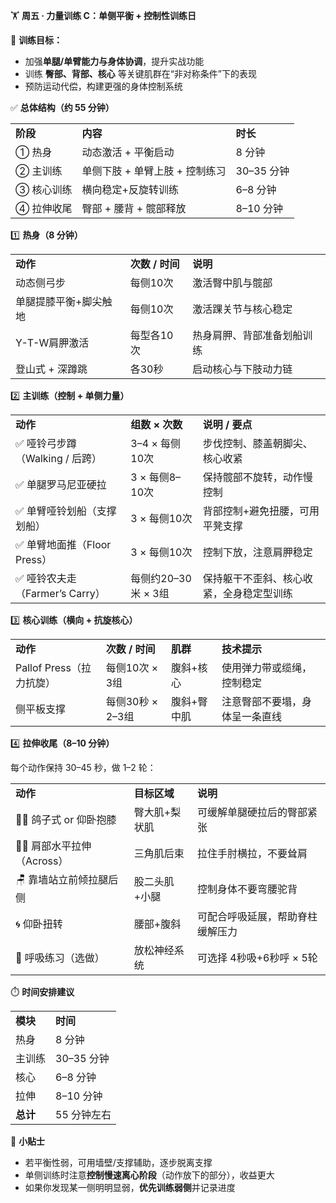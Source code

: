 🏋️ **周五 · 力量训练 C：单侧平衡 + 控制性训练日**

🎯 **训练目标：**

- 加强**单腿/单臂能力与身体协调**，提升实战功能
- 训练 **臀部、背部、核心** 等关键肌群在“非对称条件”下的表现
- 预防运动代偿，构建更强的身体控制系统

  

✅ **总体结构（约 55 分钟）**

|   |   |   |
|---|---|---|
|**阶段**|**内容**|**时长**|
|① 热身|动态激活 + 平衡启动|8 分钟|
|② 主训练|单侧下肢 + 单臂上肢 + 控制练习|30–35 分钟|
|③ 核心训练|横向稳定+反旋转训练|6–8 分钟|
|④ 拉伸收尾|臀部 + 腰背 + 髋部释放|8–10 分钟|

1️⃣ **热身（8 分钟）**

|   |   |   |
|---|---|---|
|**动作**|**次数** **/** **时间**|**说明**|
|动态侧弓步|每侧10次|激活臀中肌与髋部|
|单腿提膝平衡+脚尖触地|每侧10次|激活踝关节与核心稳定|
|Y-T-W肩胛激活|每型各10次|热身肩胛、背部准备划船训练|
|登山式 + 深蹲跳|各30秒|启动核心与下肢动力链|

2️⃣ **主训练（控制 + 单侧力量）**

|   |   |   |
|---|---|---|
|**动作**|**组数** **×** **次数**|**说明** **/** **要点**|
|✅ 哑铃弓步蹲（Walking / 后跨）|3–4 × 每侧10次|步伐控制、膝盖朝脚尖、核心收紧|
|✅ 单腿罗马尼亚硬拉|3 × 每侧8–10次|保持髋部不旋转，动作慢控制|
|✅ 单臂哑铃划船（支撑划船）|3 × 每侧10次|背部控制+避免扭腰，可用平凳支撑|
|✅ 单臂地面推（Floor Press）|3 × 每侧10次|控制下放，注意肩胛稳定|
|✅ 哑铃农夫走（Farmer’s Carry）|每侧约20–30米 × 3组|保持躯干不歪斜、核心收紧，全身稳定型训练|

3️⃣ **核心训练（横向 + 抗旋核心）**

|   |   |   |   |
|---|---|---|---|
|**动作**|**次数** **/** **时间**|**肌群**|**技术提示**|
|Pallof Press（拉力抗旋）|每侧10次 × 3组|腹斜+核心|使用弹力带或缆绳，控制稳定|
|侧平板支撑|每侧30秒 × 2–3组|腹斜+臀中肌|注意臀部不要塌，身体呈一条直线|

4️⃣ **拉伸收尾（8–10 分钟）**

每个动作保持 30–45 秒，做 1–2 轮：

|   |   |   |
|---|---|---|
|**动作**|**目标区域**|**说明**|
|🧘‍♀️ 鸽子式 or 仰卧抱膝|臀大肌+梨状肌|可缓解单腿硬拉后的臀部紧张|
|🙆‍♂️ 肩部水平拉伸（Across）|三角肌后束|拉住手肘横拉，不要耸肩|
|🪑 靠墙站立前倾拉腿后侧|股二头肌+小腿|控制身体不要弯腰驼背|
|🌀 仰卧扭转|腰部+腹斜|可配合呼吸延展，帮助脊柱缓解压力|
|💨 呼吸练习（选做）|放松神经系统|可选择 4秒吸+6秒呼 × 5轮|

⏱️ **时间安排建议**

|   |   |
|---|---|
|**模块**|**时间**|
|热身|8 分钟|
|主训练|30–35 分钟|
|核心|6–8 分钟|
|拉伸|8–10 分钟|
|**总计**|55 分钟左右|

🧠 **小贴士**

- 若平衡性弱，可用墙壁/支撑辅助，逐步脱离支撑
- 单侧训练时注意**控制慢速离心阶段**（动作放下的部分），收益更大
- 如果你发现某一侧明明显弱，**优先训练弱侧**并记录进度